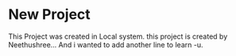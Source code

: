 # New Project
This Project was created in Local system.
this project is created by Neethushree...
And i wanted to add another line to learn -u.